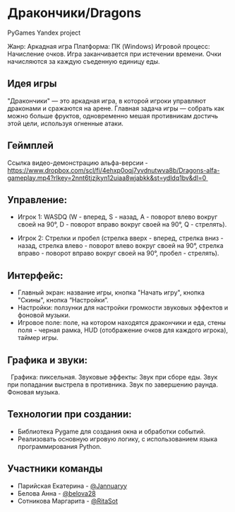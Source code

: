 # Дракончики/Dragons
PyGames Yandex project

Жанр: Аркадная игра 
Платформа: ПК (Windows) 
Игровой процесс: Начисление очков. Игра заканчивается при истечении времени. Очки начисляются за каждую съеденную единицу еды.

## Идея игры 
 
"Дракончики" — это аркадная игра, в которой игроки управляют драконами и сражаются на арене. Главная задача игры — собрать как можно больше фруктов, одновременно мешая противникам достичь этой цели, используя огненные атаки.

## Геймплей
Ссылка видео-демонстрацию альфа-версии - https://www.dropbox.com/scl/fi/4ehxp0oqj7yvdnutwva8b/Dragons-alfa-gameplay.mp4?rlkey=2nnt6tjzjkyn12uiaa8wjabkk&st=ydldq1bv&dl=0 

## Управление: 
- Игрок 1: WASDQ (W - вперед, S - назад, A - поворот влево вокруг своей на 90°, D - поворот вправо вокруг своей на 90°, Q - стрелять).

- Игрок 2: Стрелки и пробел (стрелка вверх - вперед, стрелка вниз - назад, стрелка влево - поворот влево вокруг своей на 90°, стрелка вправо - поворот вправо вокруг своей на 90°, пробел - стрелять).

## Интерфейс: 

- Главный экран: название игры, кнопка "Начать игру", кнопка "Скины", кнопка “Настройки”.
- Настройки: ползунки для настройки громкости звуковых эффектов и фоновой музыки.
- Игровое поле: поле, на котором находятся дракончики и еда, стены поля - черная рамка, HUD (отображение очков для каждого игрока), таймер игры.

## Графика и звуки: 
  Графика: пиксельная.
  Звуковые эффекты: Звук при сборе еды. Звук при попадании выстрела в противника. Звук по завершению раунда.
  Фоновая музыка.

## Технологии при создании:
- Библиотека Pygame для создания окна и обработки событий. 
- Реализовать основную игровую логику, с использованием языка программирования Python.

## Участники команды 
- Парийская Екатерина - [@Jannuaryy](https://github.com/Jannuaryy) 
- Белова Анна - [@belova28](https://github.com/belova28) 
- Сотникова Маргарита - [@RitaSot](https://github.com/RitaSot) 
